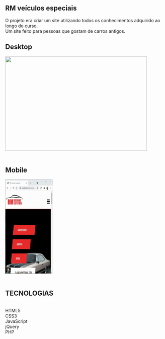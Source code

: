 ## RM veículos especiais
O projeto era criar um site utilizando todos os conhecimentos adquirido ao longo do curso.
<br/>Um site feito para pessoas que gostam de carros antigos.


## Desktop

<img src="imagens/RMDesktop.gif" width="450" height="300">
<br />
<br />

## Mobile

<img src="imagens/RMMobile.gif" width="150" height="300">

<br />
<br />




## TECNOLOGIAS

<BR/>HTML5
<br/>CSS3
<br/>JavaScript
<br/>jQuery
<br/>PHP